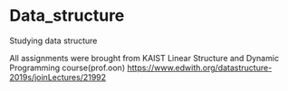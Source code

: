 # Data_structure
Studying data structure 

All assignments were brought from KAIST Linear Structure and Dynamic Programming course(prof.oon)
https://www.edwith.org/datastructure-2019s/joinLectures/21992
